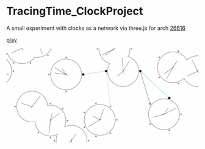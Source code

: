 # TracingTime_ClockProject
A small experiment with clocks as a network via three.js for arch [26616](https://tracingtime.studio/)

[play](https://654425479258270530ef88da--mellifluous-dusk-e2df91.netlify.app/)

![demo](screenshot.png)

